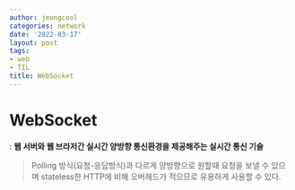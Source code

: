 ```yaml
---
author: jeongcool
categories: network
date: '2022-03-17'
layout: post
tags:
- web
- TIL
title: WebSocket
---
```


# WebSocket
: **웹 서버와 웹 브라저간 실시간 양방향 통신환경을 제공해주는 실시간 통신 기술**
> Polling 방식(요청-응답방식)과 다르게 양방향으로 원할때 요청을 보낼 수 있으며 stateless한 HTTP에 비해 오버헤드가 적으므로 유용하게 사용할 수 있다.